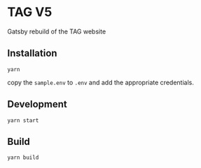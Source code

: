 # TAG V5

Gatsby rebuild of the TAG website

## Installation

```
yarn
```

copy the `sample.env` to `.env` and add the appropriate credentials.

## Development

```
yarn start
```

## Build

```
yarn build
```
